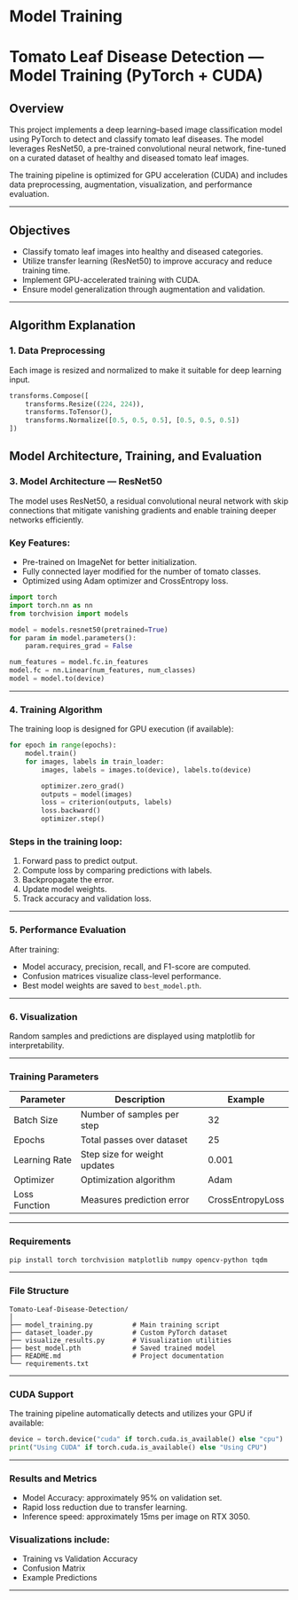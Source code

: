 # Model Training

# Tomato Leaf Disease Detection — Model Training (PyTorch + CUDA)

## Overview
This project implements a deep learning–based image classification model using PyTorch to detect and classify tomato leaf diseases. The model leverages ResNet50, a pre-trained convolutional neural network, fine-tuned on a curated dataset of healthy and diseased tomato leaf images.

The training pipeline is optimized for GPU acceleration (CUDA) and includes data preprocessing, augmentation, visualization, and performance evaluation.

---

## Objectives
- Classify tomato leaf images into healthy and diseased categories.
- Utilize transfer learning (ResNet50) to improve accuracy and reduce training time.
- Implement GPU-accelerated training with CUDA.
- Ensure model generalization through augmentation and validation.

---

## Algorithm Explanation

### 1. Data Preprocessing
Each image is resized and normalized to make it suitable for deep learning input.

```python
transforms.Compose([
    transforms.Resize((224, 224)),
    transforms.ToTensor(),
    transforms.Normalize([0.5, 0.5, 0.5], [0.5, 0.5, 0.5])
])
```

## Model Architecture, Training, and Evaluation

### 3. Model Architecture — ResNet50

The model uses ResNet50, a residual convolutional neural network with skip connections that mitigate vanishing gradients and enable training deeper networks efficiently.

### Key Features:
- Pre-trained on ImageNet for better initialization.
- Fully connected layer modified for the number of tomato classes.
- Optimized using Adam optimizer and CrossEntropy loss.

```python
import torch
import torch.nn as nn
from torchvision import models

model = models.resnet50(pretrained=True)
for param in model.parameters():
    param.requires_grad = False

num_features = model.fc.in_features
model.fc = nn.Linear(num_features, num_classes)
model = model.to(device)
```

---

### 4. Training Algorithm

The training loop is designed for GPU execution (if available):

```python
for epoch in range(epochs):
    model.train()
    for images, labels in train_loader:
        images, labels = images.to(device), labels.to(device)

        optimizer.zero_grad()
        outputs = model(images)
        loss = criterion(outputs, labels)
        loss.backward()
        optimizer.step()
```

### Steps in the training loop:
1. Forward pass to predict output.
2. Compute loss by comparing predictions with labels.
3. Backpropagate the error.
4. Update model weights.
5. Track accuracy and validation loss.

---

### 5. Performance Evaluation

After training:
- Model accuracy, precision, recall, and F1-score are computed.
- Confusion matrices visualize class-level performance.
- Best model weights are saved to `best_model.pth`.

---

### 6. Visualization

Random samples and predictions are displayed using matplotlib for interpretability.

---

### Training Parameters

| Parameter | Description | Example |
|------------|--------------|----------|
| Batch Size | Number of samples per step | 32 |
| Epochs | Total passes over dataset | 25 |
| Learning Rate | Step size for weight updates | 0.001 |
| Optimizer | Optimization algorithm | Adam |
| Loss Function | Measures prediction error | CrossEntropyLoss |

---

### Requirements

```bash
pip install torch torchvision matplotlib numpy opencv-python tqdm
```

---

### File Structure

```
Tomato-Leaf-Disease-Detection/
│
├── model_training.py          # Main training script
├── dataset_loader.py          # Custom PyTorch dataset
├── visualize_results.py       # Visualization utilities
├── best_model.pth             # Saved trained model
├── README.md                  # Project documentation
└── requirements.txt
```

---

### CUDA Support

The training pipeline automatically detects and utilizes your GPU if available:

```python
device = torch.device("cuda" if torch.cuda.is_available() else "cpu")
print("Using CUDA" if torch.cuda.is_available() else "Using CPU")
```

---

### Results and Metrics

- Model Accuracy: approximately 95% on validation set.
- Rapid loss reduction due to transfer learning.
- Inference speed: approximately 15ms per image on RTX 3050.

### Visualizations include:
- Training vs Validation Accuracy
- Confusion Matrix
- Example Predictions

---



